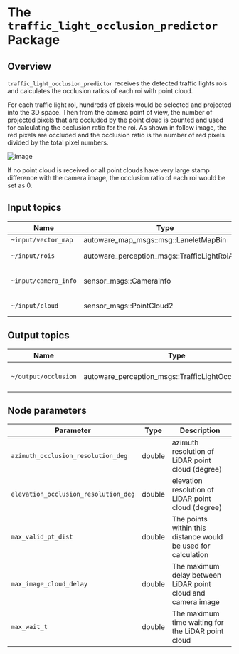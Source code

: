 # The `traffic_light_occlusion_predictor` Package

## Overview

`traffic_light_occlusion_predictor` receives the detected traffic lights rois and calculates the occlusion ratios of each roi with point cloud.

For each traffic light roi, hundreds of pixels would be selected and projected into the 3D space. Then from the camera point of view, the number of projected pixels that are occluded by the point cloud is counted and used for calculating the occlusion ratio for the roi. As shown in follow image, the red pixels are occluded and the occlusion ratio is the number of red pixels divided by the total pixel numbers.

![image](images/occlusion.png)

If no point cloud is received or all point clouds have very large stamp difference with the camera image, the occlusion ratio of each roi would be set as 0.

## Input topics

| Name                 | Type                                           | Description              |
| -------------------- | ---------------------------------------------- | ------------------------ |
| `~input/vector_map`  | autoware_map_msgs::msg::LaneletMapBin          | vector map               |
| `~/input/rois`       | autoware_perception_msgs::TrafficLightRoiArray | traffic light detections |
| `~input/camera_info` | sensor_msgs::CameraInfo                        | target camera parameter  |
| `~/input/cloud`      | sensor_msgs::PointCloud2                       | LiDAR point cloud        |

## Output topics

| Name                 | Type                                                 | Description                  |
| -------------------- | ---------------------------------------------------- | ---------------------------- |
| `~/output/occlusion` | autoware_perception_msgs::TrafficLightOcclusionArray | occlusion ratios of each roi |

## Node parameters

| Parameter                            | Type   | Description                                                   |
| ------------------------------------ | ------ | ------------------------------------------------------------- |
| `azimuth_occlusion_resolution_deg`   | double | azimuth resolution of LiDAR point cloud (degree)              |
| `elevation_occlusion_resolution_deg` | double | elevation resolution of LiDAR point cloud (degree)            |
| `max_valid_pt_dist`                  | double | The points within this distance would be used for calculation |
| `max_image_cloud_delay`              | double | The maximum delay between LiDAR point cloud and camera image  |
| `max_wait_t`                         | double | The maximum time waiting for the LiDAR point cloud            |
